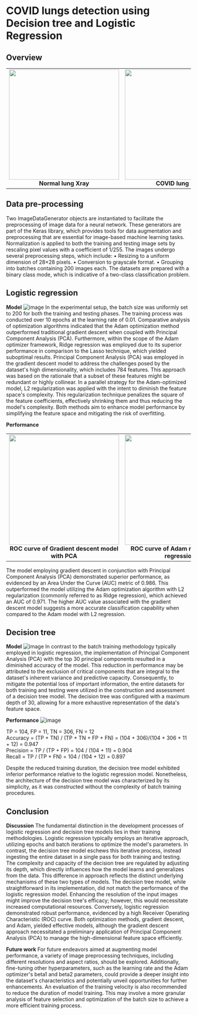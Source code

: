 # COVID lungs detection using Decision tree and Logistic Regression

## Overview

  <table>
  <tr>
    <td align="center">
      <img src="https://github.com/user-attachments/assets/e222132d-c328-41c6-805c-b5c5814e05c0" width="300"/><br/>
      <b>Normal lung Xray</b>
    </td>
    <td align="center">
      <img src="https://github.com/user-attachments/assets/8f939b04-25ab-4eb5-bf1e-78e5de27505b" width="300"/><br/>
      <b>COVID lung Xray</b>
    </td>
  </tr>
</table>

## Data pre-processing 
Two ImageDataGenerator objects are instantiated to facilitate the preprocessing of image data for a neural network. These generators are part of the Keras library, which provides tools for data augmentation and preprocessing that are essential for image-based machine learning tasks.
Normalization is applied to both the training and testing image sets by rescaling pixel values with a coefficient of 1/255.
The images undergo several preprocessing steps, which include:
•	Resizing to a uniform dimension of 28×28 pixels.
•	Conversion to grayscale format.
•	Grouping into batches containing 200 images each.
The datasets are prepared with a binary class mode, which is indicative of a two-class classification problem.

## Logistic regression
**Model**
![image](https://github.com/user-attachments/assets/18efc46a-ae4f-4453-8c9c-8bf108aff536)
In the experimental setup, the batch size was uniformly set to 200 for both the training and testing phases. The training process was conducted over 10 epochs at the learning rate of 0.01. Comparative analysis of optimization algorithms indicated that the Adam optimization method outperformed traditional gradient descent when coupled with Principal Component Analysis (PCA). Furthermore, within the scope of the Adam optimizer framework, Ridge regression was employed due to its superior performance in comparison to the Lasso technique, which yielded suboptimal results.
Principal Component Analysis (PCA) was employed in the gradient descent model to address the challenges posed by the dataset's high dimensionality, which includes 784 features. This approach was based on the rationale that a subset of these features might be redundant or highly collinear. In a parallel strategy for the Adam-optimized model, L2 regularization was applied with the intent to diminish the feature space's complexity. This regularization technique penalizes the square of the feature coefficients, effectively shrinking them and thus reducing the model's complexity. Both methods aim to enhance model performance by simplifying the feature space and mitigating the risk of overfitting.

**Performance**
  <table>
  <tr>
    <td align="center">
      <img src="![image](https://github.com/user-attachments/assets/0e472a81-6bf4-4a9e-946e-5716b770ed62)" width="300"/><br/>
      <b>ROC curve of Gradient descent model with PCA</b>
    </td>
    <td align="center">
      <img src="![image](https://github.com/user-attachments/assets/bb2428f8-61c8-431a-a7b6-b37d0dc4097f)" width="300"/><br/>
      <b>ROC curve of Adam model with L2 regression</b>
    </td>
  </tr>
</table>

The model employing gradient descent in conjunction with Principal Component Analysis (PCA) demonstrated superior performance, as evidenced by an Area Under the Curve (AUC) metric of 0.986. This outperformed the model utilizing the Adam optimization algorithm with L2 regularization (commonly referred to as Ridge regression), which achieved an AUC of 0.971. The higher AUC value associated with the gradient descent model suggests a more accurate classification capability when compared to the Adam model with L2 regression.

## Decision tree
**Model**
![image](https://github.com/user-attachments/assets/889b7641-f1bb-41d3-bab3-7b55d4cffa3c)
In contrast to the batch training methodology typically employed in logistic regression, the implementation of Principal Component Analysis (PCA) with the top 30 principal components resulted in a diminished accuracy of the model. This reduction in performance may be attributed to the exclusion of critical components that are integral to the dataset's inherent variance and predictive capacity. Consequently, to mitigate the potential loss of important information, the entire datasets for both training and testing were utilized in the construction and assessment of a decision tree model. The decision tree was configured with a maximum depth of 30, allowing for a more exhaustive representation of the data's feature space.

**Performance**
![image](https://github.com/user-attachments/assets/30d6ca43-4074-43c8-991f-4922d6c9b69a)

TP = 104, FP = 11, TN = 306, FN = 12  
Accuracy = (TP + TN) / (TP + TN  + FP + FN) = (104 + 306)/(104 + 306 + 11 + 12) = 0.947  
Precision = TP / (TP + FP) = 104 / (104 + 11) = 0.904  
Recall = TP / (TP + FN) = 104 / (104 + 12) = 0.897  

Despite the reduced training duration, the decision tree model exhibited inferior performance relative to the logistic regression model. Nonetheless, the architecture of the decision tree model was characterized by its simplicity, as it was constructed without the complexity of batch training procedures.


## Conclusion
**Discussion**
The fundamental distinction in the development processes of logistic regression and decision tree models lies in their training methodologies. Logistic regression typically employs an iterative approach, utilizing epochs and batch iterations to optimize the model's parameters. In contrast, the decision tree model eschews this iterative process, instead ingesting the entire dataset in a single pass for both training and testing. The complexity and capacity of the decision tree are regulated by adjusting its depth, which directly influences how the model learns and generalizes from the data. This difference in approach reflects the distinct underlying mechanisms of these two types of models.
The decision tree model, while straightforward in its implementation, did not match the performance of the logistic regression model. Enhancing the resolution of the input images might improve the decision tree's efficacy; however, this would necessitate increased computational resources.
Conversely, logistic regression demonstrated robust performance, evidenced by a high Receiver Operating Characteristic (ROC) curve. Both optimization methods, gradient descent, and Adam, yielded effective models, although the gradient descent approach necessitated a preliminary application of Principal Component Analysis (PCA) to manage the high-dimensional feature space efficiently.

**Future work**
For future endeavors aimed at augmenting model performance, a variety of image preprocessing techniques, including different resolutions and aspect ratios, should be explored. Additionally, fine-tuning other hyperparameters, such as the learning rate and the Adam optimizer's beta1 and beta2 parameters, could provide a deeper insight into the dataset's characteristics and potentially unveil opportunities for further enhancements. An evaluation of the training velocity is also recommended to reduce the duration of model training. This may involve a more granular analysis of feature selection and optimization of the batch size to achieve a more efficient training process.
